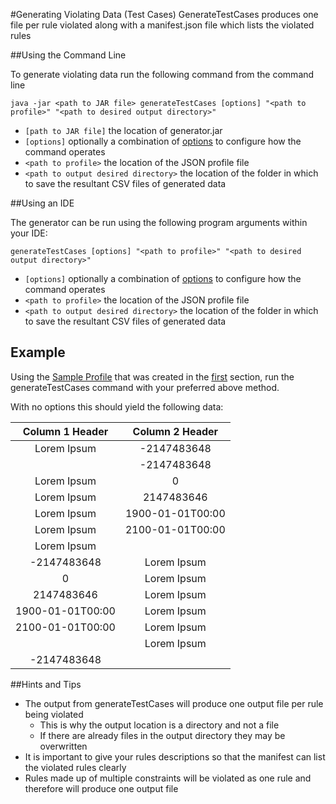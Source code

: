 #Generating Violating Data (Test Cases)
GenerateTestCases produces one file per rule violated along with a manifest.json file which lists the violated rules

##Using the Command Line

To generate violating data run the following command from the command line

`java -jar <path to JAR file> generateTestCases [options] "<path to profile>" "<path to desired output directory>"`

* `[path to JAR file]` the location of generator.jar
* `[options]` optionally a combination of [options](../Options/GenerateTestCasesOptions.md) to configure how the command operates
* `<path to profile>` the location of the JSON profile file
* `<path to output desired directory>` the location of the folder in which to save the resultant CSV files of generated data


##Using an IDE 

The generator can be run using the following program arguments within your IDE:

`generateTestCases [options] "<path to profile>" "<path to desired output directory>"`

* `[options]` optionally a combination of [options](../Options/GenerateTestCasesOptions.md) to configure how the command operates
* `<path to profile>` the location of the JSON profile file
* `<path to output desired directory>` the location of the folder in which to save the resultant CSV files of generated data



## Example


Using the [Sample Profile](./ExampleProfile1.json) that was created in the [first](./CreatingAProfile.md) section, run the generateTestCases command
with your preferred above method. 

With no options this should yield the following data:

|Column 1 Header |Column 2 Header|
|:--------------:|:-------------:|
|Lorem Ipsum	 |-2147483648    |
|                |-2147483648    |
|Lorem Ipsum	 |0              |
|Lorem Ipsum	 |2147483646     |
|Lorem Ipsum	 |1900-01-01T00:00|
|Lorem Ipsum	 |2100-01-01T00:00|
|Lorem Ipsum	 |               |
|-2147483648	 |Lorem Ipsum    |
|0	             |Lorem Ipsum    |
|2147483646      |Lorem Ipsum    |
|1900-01-01T00:00|Lorem Ipsum    |
|2100-01-01T00:00|Lorem Ipsum    |
|	             |Lorem Ipsum    |
|-2147483648	 |               |

##Hints and Tips

* The output from generateTestCases will produce one output file per rule being violated
    * This is why the output location is a directory and not a file
    * If there are already files in the output directory they may be overwritten 
* It is important to give your rules descriptions so that the manifest can list the violated rules clearly
* Rules made up of multiple constraints will be violated as one rule and therefore will produce one output file


